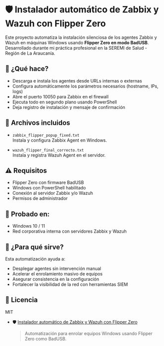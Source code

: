 # 🛡️ Instalador automático de Zabbix y Wazuh con Flipper Zero

Este proyecto automatiza la instalación silenciosa de los agentes Zabbix y Wazuh en máquinas Windows usando **Flipper Zero en modo BadUSB**. Desarrollado durante mi práctica profesional en la SEREMI de Salud - Región de La Araucanía.

## 🔧 ¿Qué hace?

- Descarga e instala los agentes desde URLs internas o externas
- Configura automáticamente los parámetros necesarios (hostname, IPs, logs)
- Abre el puerto 10050 para Zabbix en el firewall
- Ejecuta todo en segundo plano usando PowerShell
- Deja registro de instalación y mensaje de confirmación

## 📁 Archivos incluidos

- `zabbix_flipper_popup_fixed.txt`  
  Instala y configura Zabbix Agent en Windows.

- `wazuh_flipper_final_correcto.txt`  
  Instala y registra Wazuh Agent en el servidor.

## ⚠️ Requisitos

- Flipper Zero con firmware BadUSB
- Windows con PowerShell habilitado
- Conexión al servidor Zabbix y/o Wazuh
- Permisos de administrador

## 🧪 Probado en:

- Windows 10 / 11
- Red corporativa interna con servidores Zabbix y Wazuh

## 🧠 ¿Para qué sirve?

Esta automatización ayuda a:

- Desplegar agentes sin intervención manual
- Acelerar el enrolamiento masivo de equipos
- Asegurar consistencia en la configuración
- Fortalecer la visibilidad de la red con herramientas SIEM

## 📜 Licencia

MIT
- 🛡️ [Instalador automático de Zabbix y Wazuh con Flipper Zero](https://github.com/JoseCalfullan/flipper-windows-agent-installer)  
  > Automatización para enrolar equipos Windows usando Flipper Zero como BadUSB.

